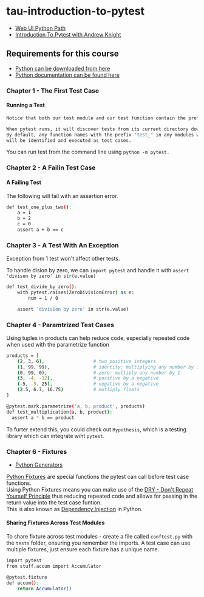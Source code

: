 # tau-introduction-to-pytest

- [Web UI Python Path](https://testautomationu.applitools.com/learningpaths.html?id=web-ui-python-path)  
- [Introduction To Pytest with Andrew Knight](https://testautomationu.applitools.com/pytest-tutorial/)

## Requirements for this course

- [Python can be downloaded from here](https://www.python.org/downloads/)
- [Python documentation can be found here](https://docs.pytest.org/en/stable/)

### Chapter 1 - The First Test Case

#### Running a Test

```bash
Notice that both our test module and our test function contain the prefix "test_". 

When pytest runs, it will discover tests from its current directory down. 
By default, any function names with the prefix "test_" in any modules with the prefix "test_" 
will be identified and executed as test cases.
```

You can run test from the command line using `python -m pytest.`

### Chapter 2 - A Failin Test Case

#### A Failing Test

The following will fail with an assertion error.

```bash
def test_one_plus_two():
    a = 1
    b = 2
    c = 0
    assert a + b == c
```

### Chapter 3 - A Test With An Exception

Exception from 1 test won't affect other tests.

To handle dision by zero, we can `import pytest` and handle it with `assert 'divison by zero' in str(e.value)`

```bash
def test_divide_by_zero():
    with pytest.raises(ZeroDivisionError) as e:
        num = 1 / 0

    assert 'division by zero' in str(e.value)
```

### Chapter 4 - Paramtrized Test Cases

Using tuples in products can help reduce code, especially repeated code when used with the parametrize function

```bash
products = [
    (2, 3, 6),                  # two positive integers
    (1, 99, 99),                # identity: multiplying any number by 1
    (0, 99, 0),                 # zero: multiply any number by 1
    (3, -4, -12),               # positive by a negative
    (-5, -5, 25),               # negative by a negative
    (2.5, 6.7, 16.75)           # mutliply floats
]

@pytest.mark.parametrize('a, b, product', products)
def test_multiplication(a, b, product):
  assert a * b == product
```

To furter extend this, you could check out `Hypothesis`, which is a testing library which can integrate wiht `pytest`.

### Chapter 6 - Fixtures

- [Python Generators](https://realpython.com/introduction-to-python-generators/)

[Python Fixtures](https://docs.pytest.org/en/stable/fixture.html) are special functions the pytest can call before test case functions.  
Using Python Fixtures means you can make use of the [DRY - Don't Repeat Yourself Principle](https://en.wikipedia.org/wiki/Don%27t_repeat_yourself) thus reducing repeated code and allows for passing in the return value into the test case funtion.  
This is also known as [Dependency Injection](https://en.wikipedia.org/wiki/Dependency_injection) in Python.

#### Sharing Fixtures Across Test Modules

To share fixture across test modules - create a file called `conftest.py` with the `tests` folder, ensuring you remember the imports.
A test case can use multiple fixtures, just ensure each fixture has a unique name.

```bash
import pytest
from stuff.accum import Accumulator

@pytest.fixture
def accum():
    return Accumulator()
```
